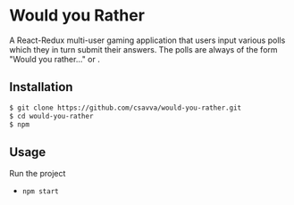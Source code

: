 # Would you Rather

A React-Redux multi-user gaming application that users input various polls which they in turn submit their answers. The polls are always of the form "Would you rather..." <OptionA> or <OptionB>.

## Installation

```bash
$ git clone https://github.com/csavva/would-you-rather.git
$ cd would-you-rather
$ npm
```

## Usage

Run the project

- `npm start`